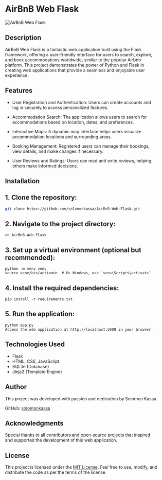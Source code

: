 # AirBnB Web Flask

![AirBnB Web Flask](https://th.bing.com/th/id/OIP.UIEhMl03yckX_qDyZCcISQAAAA?pid=ImgDet&rs=1)

## Description

AirBnB Web Flask is a fantastic web application built using the Flask framework, offering a user-friendly interface for users to search, explore, and book accommodations worldwide, similar to the popular Airbnb platform. This project demonstrates the power of Python and Flask in creating web applications that provide a seamless and enjoyable user experience.

## Features

- User Registration and Authentication: Users can create accounts and log in securely to access personalized features.

- Accommodation Search: The application allows users to search for accommodations based on location, dates, and preferences.

- Interactive Maps: A dynamic map interface helps users visualize accommodation locations and surrounding areas.

- Booking Management: Registered users can manage their bookings, view details, and make changes if necessary.

- User Reviews and Ratings: Users can read and write reviews, helping others make informed decisions.

## Installation

## 1.  Clone the repository:
   ```bash
   git clone https://github.com/solomonkassa/AirBnB-Web-Flask.git
   ```
## 2. Navigate to the project directory:

  ```
  cd AirBnB-Web-Flask
  ```
## 3. Set up a virtual environment (optional but recommended):

  ```
  python -m venv venv
  source venv/bin/activate  # On Windows, use `venv\Scripts\activate`
  ```
## 4. Install the required dependencies:

  ```
  pip install -r requirements.txt
  ```
## 5. Run the application:

  ```
  python app.py
  Access the web application at http://localhost:5000 in your browser.
  ```

## Technologies Used
* Flask
* HTML, CSS, JavaScript
* SQLite (Database)
* Jinja2 (Template Engine)
  
## Author
  This project was developed with passion and dedication by Solomon Kassa.

  GitHub: [solomonkassa](https://github.com/Solomonkassa/)
  
## Acknowledgments
  Special thanks to all contributors and open-source projects that inspired and supported the development of this web application.
## License

This project is licensed under the [MIT License](https://opensource.org/licenses/MIT). Feel free to use, modify, and distribute the code as per the terms of the license.

